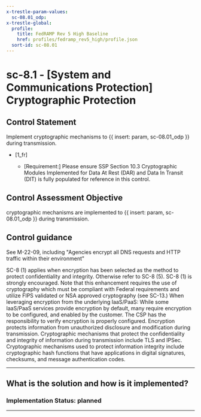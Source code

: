 ```yaml
---
x-trestle-param-values:
  sc-08.01_odp:
x-trestle-global:
  profile:
    title: FedRAMP Rev 5 High Baseline
    href: profiles/fedramp_rev5_high/profile.json
  sort-id: sc-08.01
---
```


# sc-8.1 - \[System and Communications Protection\] Cryptographic Protection

## Control Statement

Implement cryptographic mechanisms to {{ insert: param, sc-08.01_odp }} during transmission.

- \[1_fr\]

  - \[Requirement:\] Please ensure SSP Section 10.3 Cryptographic Modules Implemented for Data At Rest (DAR) and Data In Transit (DIT) is fully populated for reference in this control.

## Control Assessment Objective

cryptographic mechanisms are implemented to {{ insert: param, sc-08.01_odp }} during transmission.

## Control guidance

See M-22-09, including \"Agencies encrypt all DNS requests and HTTP traffic within their environment\"

SC-8 (1) applies when encryption has been selected as the method to protect confidentiality and integrity. Otherwise refer to SC-8 (5). SC-8 (1) is strongly encouraged.
Note that this enhancement requires the use of cryptography which must be compliant with Federal requirements and utilize FIPS validated or NSA approved cryptography (see SC-13.)
When leveraging encryption from the underlying IaaS/PaaS: While some IaaS/PaaS services provide encryption by default, many require encryption to be configured, and enabled by the customer. The CSP has the responsibility to verify encryption is properly configured.
Encryption protects information from unauthorized disclosure and modification during transmission. Cryptographic mechanisms that protect the confidentiality and integrity of information during transmission include TLS and IPSec. Cryptographic mechanisms used to protect information integrity include cryptographic hash functions that have applications in digital signatures, checksums, and message authentication codes.

______________________________________________________________________

## What is the solution and how is it implemented?

<!-- For implementation status enter one of: implemented, partial, planned, alternative, not-applicable -->

<!-- Note that the list of rules under ### Rules: is read-only and changes will not be captured after assembly to JSON -->

<!-- Add control implementation description here for control: sc-8.1 -->

### Implementation Status: planned

______________________________________________________________________
